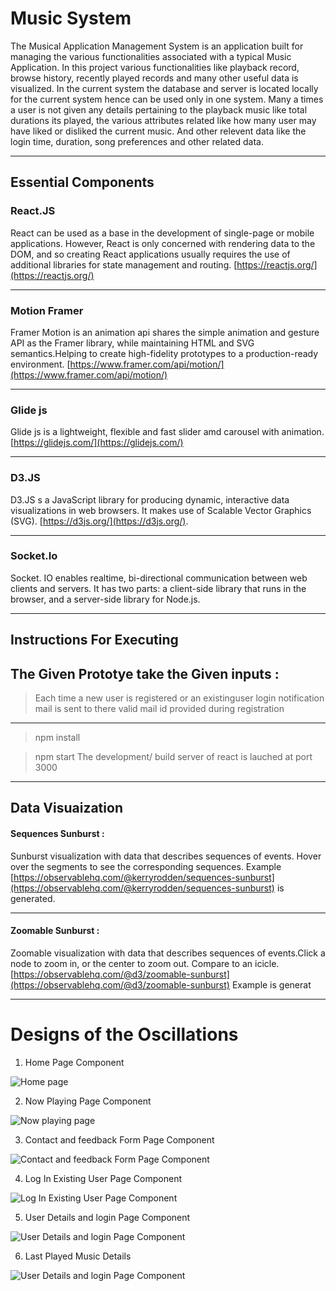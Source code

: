 # Music System
The Musical Application Management System is an application built for managing the various functionalities associated with a typical Music Application. In this project various functionalities like playback record, browse history, recently played records and many other useful data is visualized. In the current system the database and server is located locally for the current system hence can be used only in one system. Many a times a user is not given any details pertaining to the playback music like total durations its played, the various attributes related like how many user may have liked or disliked the current music. And other relevent data like the login time, duration, song preferences and other related data.

---
## Essential Components
### React.JS
React can be used as a base in the development of single-page or mobile applications. However, React is only concerned with rendering data to the DOM, and so creating React applications usually requires the use of additional libraries for state management and routing. [https://reactjs.org/](https://reactjs.org/)

---

### Motion Framer
Framer Motion is an animation api shares the simple animation and gesture API as the Framer library, while maintaining HTML and SVG semantics.Helping to create high-fidelity prototypes to a production-ready environment.
[https://www.framer.com/api/motion/](https://www.framer.com/api/motion/)

---

### Glide js
Glide js is a lightweight, flexible and fast slider amd carousel with animation.[https://glidejs.com/](https://glidejs.com/)

---

### D3.JS
D3.JS s a JavaScript library for producing dynamic, interactive data visualizations in web browsers. It makes use of Scalable Vector Graphics (SVG). [https://d3js.org/](https://d3js.org/).

---
### Socket.Io
Socket. IO  enables realtime, bi-directional communication between web clients and servers. It has two parts: a client-side library that runs in the browser, and a server-side library for Node.js. 

---
## Instructions For Executing
The Given **Prototye** take the Given inputs :
- 
>Each time a new user is registered or an existinguser login notification mail is sent to there valid mail id provided during registration

---
> npm install

> npm start 
> The development/ build server of react is lauched at port 3000

---
## Data Visuaization
#### Sequences Sunburst :
Sunburst visualization with data that describes sequences of events. Hover over the segments to see the corresponding sequences. Example [https://observablehq.com/@kerryrodden/sequences-sunburst](https://observablehq.com/@kerryrodden/sequences-sunburst) is generated.

---
#### Zoomable Sunburst :
Zoomable visualization with data that describes sequences of events.Click a node to zoom in, or the center to zoom out. Compare to an icicle.  [https://observablehq.com/@d3/zoomable-sunburst](https://observablehq.com/@d3/zoomable-sunburst) Example is generat

---

# Designs of the Oscillations

1. Home Page Component
   
 ![Home page](./Designs/main%20sheet.png)

2. Now Playing Page Component
   
 ![Now playing page](Designs/Now%20playing.png)
 
3. Contact and feedback Form Page Component
 
 ![Contact and feedback Form Page Component](Designs/contact.png)

4. Log In Existing User Page Component

 ![Log In Existing User Page Component](Designs/login.png)

5. User Details and login Page Component

![User Details and login Page Component](Designs/user%20details%20with%20login.png)

6. Last Played Music Details

![User Details and login Page Component](Designs/last%20Played-month.png)